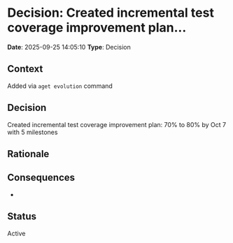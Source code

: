 # Decision: Created incremental test coverage improvement plan...

**Date**: 2025-09-25 14:05:10
**Type**: Decision

## Context
Added via `aget evolution` command

## Decision
Created incremental test coverage improvement plan: 70% to 80% by Oct 7 with 5 milestones

## Rationale


## Consequences
-

## Status
Active
